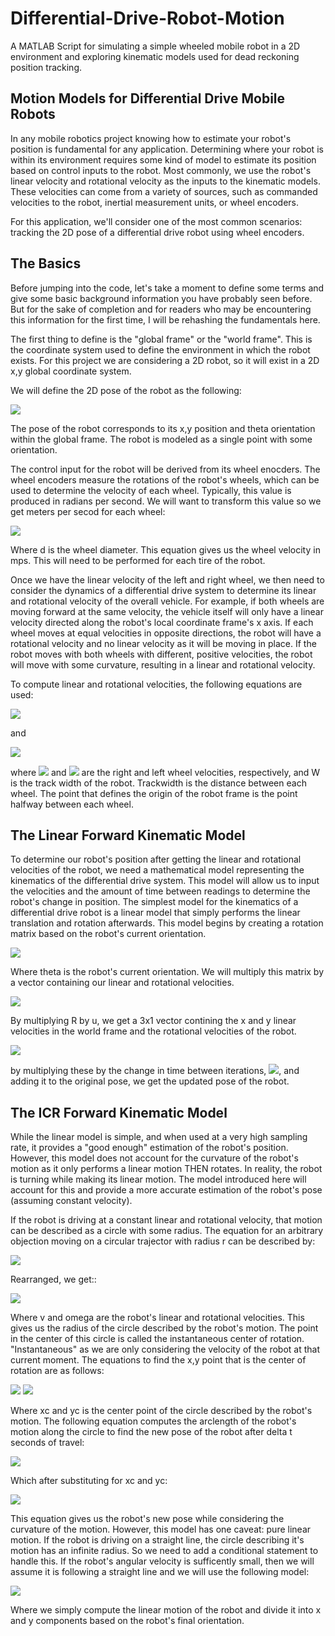 # Differential-Drive-Robot-Motion
A MATLAB Script for simulating a simple wheeled mobile robot in a 2D environment and exploring kinematic models used for dead reckoning position tracking.

## Motion Models for Differential Drive Mobile Robots
In any mobile robotics project knowing how to estimate your robot's position is fundamental for any application. Determining where your robot is within its environment requires some kind of model to estimate its position based on control inputs to the robot. Most commonly, we use the robot's linear velocity and rotational velocity as the inputs to the kinematic models. These velocities can come from a variety of sources, such as commanded velocities to the robot, inertial measurement units, or wheel encoders.

For this application, we'll consider one of the most common scenarios: tracking the 2D pose of a differential drive robot using wheel encoders.

## The Basics

Before jumping into the code, let's take a moment to define some terms and give some basic background information you have probably seen before. But for the sake of completion and for readers who may be encountering this information for the first time, I will be rehashing the fundamentals here.

The first thing to define is the "global frame" or the "world frame". This is the coordinate system used to define the environment in which the robot exists. For this project we are considering a 2D robot, so it will exist in a 2D x,y global coordinate system.

We will define the 2D pose of the robot as the following:

<img src="https://render.githubusercontent.com/render/math?math=p_r = \begin{bmatrix} x \\ y \\ \theta \end{bmatrix}">

The pose of the robot corresponds to its x,y position and theta orientation within the global frame. The robot is modeled as a single point with some orientation.

The control input for the robot will be derived from its wheel enocders. The wheel encoders measure the rotations of the robot's wheels, which can be used to determine the velocity of each wheel. Typically, this value is produced in radians per second. We will want to transform this value so we get meters per secod for each wheel:

<img src="https://render.githubusercontent.com/render/math?math=v_{m/s} = v_{rad/s} \frac{d}{2\pi}">

Where d is the wheel diameter. This equation gives us the wheel velocity in mps. This will need to be performed for each tire of the robot.

Once we have the linear velocity of the left and right wheel, we then need to consider the dynamics of a differential drive system to determine its linear and rotational velocity of the overall vehicle. For example, if both wheels are moving forward at the same velocity, the vehicle itself will only have a linear velocity directed along the robot's local coordinate frame's x axis. If each wheel moves at equal velocities in opposite directions, the robot will have a rotational velocity and no linear velocity as it will be moving in place. If the robot moves with both wheels with different, positive velocities, the robot will move with some curvature, resulting in a linear and rotational velocity.

To compute linear and rotational velocities, the following equations are used:

<img src="https://render.githubusercontent.com/render/math?math=v_{m/s} =  \frac{v_r_{m/s} + v_l_{m/s}}{2}">

and 

<img src="https://render.githubusercontent.com/render/math?math=\omega_{rad/s} =  \frac{v_r_{m/s} - v_l_{m/s}}{W}">

where <img src="https://render.githubusercontent.com/render/math?math=v_r_{m/s}"> and <img src="https://render.githubusercontent.com/render/math?math=v_l_{m/s}"> are the right and left wheel velocities, respectively, and W is the track width of the robot. Trackwidth is the distance between each wheel. The point that defines the origin of the robot frame is the point halfway between each wheel. 

## The Linear Forward Kinematic Model

To determine our robot's position after getting the linear and rotational velocities of the robot, we need a mathematical model representing the kinematics of the differential drive system. This model will allow us to input the velocities and the amount of time between readings to determine the robot's change in position. The simplest model for the kinematics of a differential drive robot is a linear model that simply performs the linear translation and rotation afterwards. This model begins by creating a rotation matrix based on the robot's current orientation.

<img src="https://render.githubusercontent.com/render/math?math=R(\theta) = \begin{bmatrix} cos(\theta) & 0 \\ sin(\theta) & 0 \\ 0 & 1 \end{bmatrix}">

Where theta is the robot's current orientation. We will multiply this matrix by a vector containing our linear and rotational velocities.

<img src="https://render.githubusercontent.com/render/math?math=u = \begin{bmatrix} v\\ \omega \end{bmatrix}">


By multiplying R by u, we get a 3x1 vector contining the x and y linear velocities in the world frame and the rotational velocities of the robot. 

<img src="https://render.githubusercontent.com/render/math?math=\begin{bmatrix}\dot{x} \\ \dot{y} \\ \omega \end{bmatrix}">

by multiplying these by the change in time between iterations, <img src="https://render.githubusercontent.com/render/math?math=\delta t">, and adding it to the original pose, we get the updated pose of the robot.

## The ICR Forward Kinematic Model

While the linear model is simple, and when used at a very high sampling rate, it provides a "good enough" estimation of the robot's position. However, this model does not account for the curvature of the robot's motion as it only performs a linear motion THEN rotates. In reality, the robot is turning while making its linear motion. The model introduced here will account for this and provide a more accurate estimation of the robot's pose (assuming constant velocity).

If the robot is driving at a constant linear and rotational velocity, that motion can be described as a circle with some radius. The equation for an arbitrary objection moving on a circular trajector with radius r can be described by:

<img src="https://render.githubusercontent.com/render/math?math=v = \omega r">

Rearranged, we get::

<img src="https://render.githubusercontent.com/render/math?math=r = abs(\frac{v}{r})">


Where v and omega are the robot's linear and rotational velocities. This gives us the radius of the circle described by the robot's motion. The point in the center of this circle is called the instantaneous center of rotation. "Instantaneous" as we are only considering the velocity of the robot at that current moment. The equations to find the x,y point that is the center of rotation are as follows:

<img src="https://render.githubusercontent.com/render/math?math=x_c = x - \frac{v}{\omega}sin(\theta)">

<img src="https://render.githubusercontent.com/render/math?math=y_c = y - \frac{v}{\omega}cos(\theta)">


Where xc and yc is the center point of the circle described by the robot's motion. The following equation computes the arclength of the robot's motion along the circle to find the new pose of the robot after delta t seconds of travel:

<img src="https://render.githubusercontent.com/render/math?math=\begin{pmatrix} x_c - \frac{v}{\omega}sin(\theta + \omega\Delta t) \\  y_c + \frac{v}{\omega}cos(\theta + \omega\Delta t) \\  \theta + \omega\Delta t \end{pmatrix}">

Which after substituting for xc and yc:

<img src="https://render.githubusercontent.com/render/math?math=\begin{pmatrix} x - \frac{v}{\omega}sin(\theta) - \frac{v}{\omega}sin(\theta + \omega\Delta t) \\  y + \frac{v}{\omega}cos(\theta) - \frac{v}{\omega}cos(\theta + \omega\Delta t) \\  \theta + \omega\Delta t \end{pmatrix}">

This equation gives us the robot's new pose while considering the curvature of the motion. However, this model has one caveat: pure linear motion. If the robot is driving on a straight line, the circle describing it's motion has an infinite radius. So we need to add a conditional statement to handle this. If the robot's angular velocity is sufficently small, then we will assume it is following a straight line and we will use the following model:

<img src="https://render.githubusercontent.com/render/math?math=\begin{pmatrix} x \plus v \Delta t cos(\theta + \omega\Delta t) \\  y + v \Delta t sin(\theta + \omega\Delta t) \\  \theta + \omega\Delta t \end{pmatrix}">

Where we simply compute the linear motion of the robot and divide it into x and y components based on the robot's final orientation.